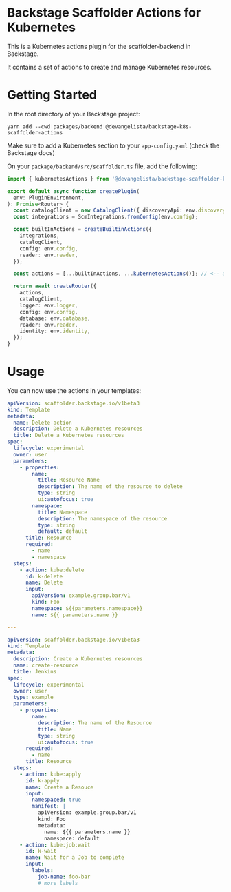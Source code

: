 # Backstage Scaffolder Actions for Kubernetes

This is a Kubernetes actions plugin for the scaffolder-backend in Backstage.

It contains a set of actions to create and manage Kubernetes resources.

# Getting Started

In the root directory of your Backstage project:

```
yarn add --cwd packages/backend @devangelista/backstage-k8s-scaffolder-actions
```

Make sure to add a Kubernetes section to your `app-config.yaml` (check the
Backstage docs)


On your `package/backend/src/scaffolder.ts` file, add the following:

```ts
import { kubernetesActions } from '@devangelista/backstage-scaffolder-kubernetes';

export default async function createPlugin(
  env: PluginEnvironment,
): Promise<Router> {
  const catalogClient = new CatalogClient({ discoveryApi: env.discovery });
  const integrations = ScmIntegrations.fromConfig(env.config);

  const builtInActions = createBuiltinActions({
    integrations,
    catalogClient,
    config: env.config,
    reader: env.reader,
  });

  const actions = [...builtInActions, ...kubernetesActions()]; // <-- add this line

  return await createRouter({
    actions,
    catalogClient,
    logger: env.logger,
    config: env.config,
    database: env.database,
    reader: env.reader,
    identity: env.identity,
  });
}
```

# Usage

You can now use the actions in your templates:

```yaml
apiVersion: scaffolder.backstage.io/v1beta3
kind: Template
metadata:
  name: Delete-action
  description: Delete a Kubernetes resources
  title: Delete a Kubernetes resources
spec:
  lifecycle: experimental
  owner: user
  parameters:
    - properties:
        name:
          title: Resource Name
          description: The name of the resource to delete
          type: string
          ui:autofocus: true
        namespace:
          title: Namespace
          description: The namespace of the resource
          type: string
          default: default
      title: Resource
      required:
        - name
        - namespace
  steps:
    - action: kube:delete
      id: k-delete
      name: Delete
      input:
        apiVersion: example.group.bar/v1
        kind: Foo
        namespace: ${{parameters.namespace}}
        name: ${{ parameters.name }}

---

apiVersion: scaffolder.backstage.io/v1beta3
kind: Template
metadata:
  description: Create a Kubernetes resources
  name: create-resource
  title: Jenkins
spec:
  lifecycle: experimental
  owner: user
  type: example
  parameters:
    - properties:
        name:
          description: The name of the Resource
          title: Name
          type: string
          ui:autofocus: true
      required:
        - name
      title: Resource
  steps:
    - action: kube:apply
      id: k-apply
      name: Create a Resouce
      input:
        namespaced: true
        manifest: |
          apiVersion: example.group.bar/v1
          kind: Foo
          metadata:
            name: ${{ parameters.name }}
            namespace: default
    - action: kube:job:wait
      id: k-wait
      name: Wait for a Job to complete
      input:
        labels:
          job-name: foo-bar
          # more labels
```
